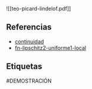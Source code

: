 ![[teo-picard-lindelof.pdf]]

## Referencias
- [continuidad](./continuidad.md)
- [fn-lipschitz2-uniforme1-local](./fn-lipschitz2-uniforme1-local.md)

## Etiquetas
#DEMOSTRACIÓN 
